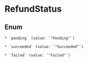 
# RefundStatus

## Enum


    * `pending` (value: `"Pending"`)

    * `succeeded` (value: `"Succeeded"`)

    * `failed` (value: `"Failed"`)



